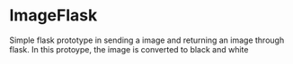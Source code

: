 # ImageFlask

Simple flask prototype in sending a image and returning an image through flask. 
In this protoype, the image is converted to black and white
